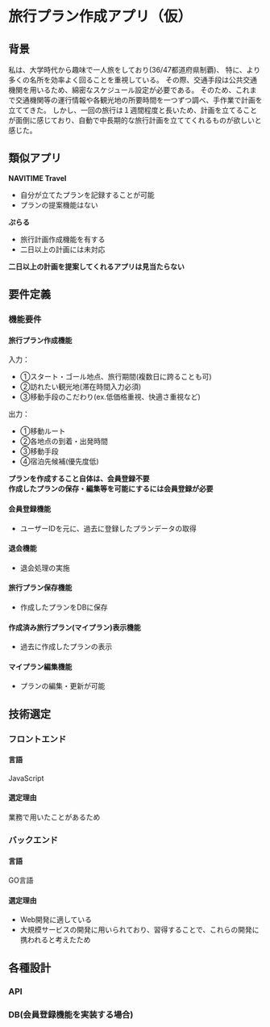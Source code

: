 # 旅行プラン作成アプリ（仮）

## 背景
私は、大学時代から趣味で一人旅をしており(36/47都道府県制覇)、
特に、より多くの名所を効率よく回ることを重視している。
その際、交通手段は公共交通機関を用いるため、綿密なスケジュール設定が必要である。
そのため、これまで交通機関等の運行情報や各観光地の所要時間を一つずつ調べ、手作業で計画を立ててきた。
しかし、一回の旅行は１週間程度と長いため、計画を立てることが面倒に感じており、自動で中長期的な旅行計画を立ててくれるものが欲しいと感じた。

## 類似アプリ
**NAVITIME Travel**
* 自分が立てたプランを記録することが可能
* プランの提案機能はない

**ぷらる**
* 旅行計画作成機能を有する
* 二日以上の計画には未対応

**二日以上の計画を提案してくれるアプリは見当たらない**

## 要件定義
### 機能要件
#### 旅行プラン作成機能
入力： 
* ①スタート・ゴール地点、旅行期間(複数日に跨ることも可)
* ②訪れたい観光地(滞在時間入力必須)
* ③移動手段のこだわり(ex.低価格重視、快適さ重視など)

出力：
* ①移動ルート
* ②各地点の到着・出発時間
* ③移動手段
* ④宿泊先候補(優先度低)

**プランを作成すること自体は、会員登録不要<br>
作成したプランの保存・編集等を可能にするには会員登録が必要**

#### 会員登録機能
* ユーザーIDを元に、過去に登録したプランデータの取得
#### 退会機能
* 退会処理の実施
#### 旅行プラン保存機能
* 作成したプランをDBに保存
#### 作成済み旅行プラン(マイプラン)表示機能
* 過去に作成したプランの表示
#### マイプラン編集機能
* プランの編集・更新が可能


## 技術選定

### フロントエンド
#### 言語
JavaScript
#### 選定理由
業務で用いたことがあるため

### バックエンド
#### 言語
GO言語
#### 選定理由
* Web開発に適している
* 大規模サービスの開発に用いられており、習得することで、これらの開発に携われると考えたため


## 各種設計
### API
### DB(会員登録機能を実装する場合)
